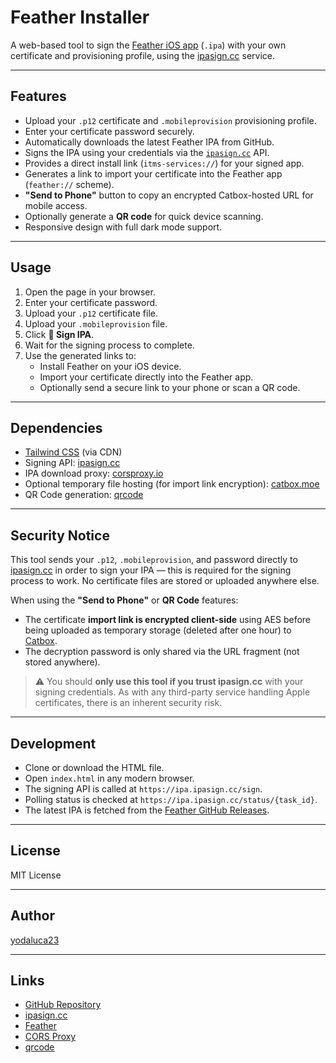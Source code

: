# Feather Installer

A web-based tool to sign the [Feather iOS app](https://github.com/khcrysalis/Feather) (`.ipa`) with your own certificate and provisioning profile, using the [ipasign.cc](https://sign.ipasign.cc) service.

---

## Features

- Upload your `.p12` certificate and `.mobileprovision` provisioning profile.
- Enter your certificate password securely.
- Automatically downloads the latest Feather IPA from GitHub.
- Signs the IPA using your credentials via the [`ipasign.cc`](https://sign.ipasign.cc) API.
- Provides a direct install link (`itms-services://`) for your signed app.
- Generates a link to import your certificate into the Feather app (`feather://` scheme).
- **"Send to Phone"** button to copy an encrypted Catbox-hosted URL for mobile access.
- Optionally generate a **QR code** for quick device scanning.
- Responsive design with full dark mode support.

---

## Usage

1. Open the page in your browser.
2. Enter your certificate password.
3. Upload your `.p12` certificate file.
4. Upload your `.mobileprovision` file.
5. Click **🔏 Sign IPA**.
6. Wait for the signing process to complete.
7. Use the generated links to:
   - Install Feather on your iOS device.
   - Import your certificate directly into the Feather app.
   - Optionally send a secure link to your phone or scan a QR code.

---

## Dependencies

- [Tailwind CSS](https://tailwindcss.com) (via CDN)
- Signing API: [ipasign.cc](https://sign.ipasign.cc)
- IPA download proxy: [corsproxy.io](https://corsproxy.io)
- Optional temporary file hosting (for import link encryption): [catbox.moe](https://litterbox.catbox.moe)
- QR Code generation: [qrcode](https://github.com/soldair/node-qrcode)

---

## Security Notice

This tool sends your `.p12`, `.mobileprovision`, and password directly to [ipasign.cc](https://sign.ipasign.cc) in order to sign your IPA — this is required for the signing process to work. No certificate files are stored or uploaded anywhere else.

When using the **"Send to Phone"** or **QR Code** features:
- The certificate **import link is encrypted client-side** using AES before being uploaded as temporary storage (deleted after one hour) to [Catbox](https://litterbox.catbox.moe).
- The decryption password is only shared via the URL fragment (not stored anywhere).

> ⚠️ You should **only use this tool if you trust ipasign.cc** with your signing credentials. As with any third-party service handling Apple certificates, there is an inherent security risk.

---

## Development

- Clone or download the HTML file.
- Open `index.html` in any modern browser.
- The signing API is called at `https://ipa.ipasign.cc/sign`.
- Polling status is checked at `https://ipa.ipasign.cc/status/{task_id}`.
- The latest IPA is fetched from the [Feather GitHub Releases](https://github.com/khcrysalis/Feather/releases/latest).

---

## License

MIT License

---

## Author

[yodaluca23](https://github.com/yodaluca23)

---

## Links

- [GitHub Repository](https://github.com/yodaluca23/Feather-Installer)
- [ipasign.cc](https://sign.ipasign.cc)
- [Feather](https://github.com/khcrysalis/Feather)
- [CORS Proxy](https://corsproxy.io)
- [qrcode](https://github.com/soldair/node-qrcode)
